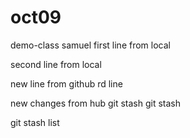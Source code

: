 # oct09
demo-class
samuel 
first line from local

second line from local


new line from github
rd line


new changes from hub
git stash
git stash

git stash list
